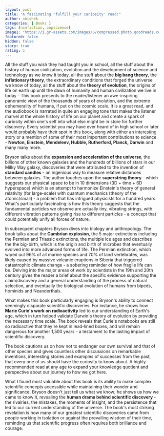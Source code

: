 ```yaml
---
layout: post
title: "A fascinating 'fulfill your curiosity' read!"
author: abishek
categories: [ Books ]
tags: [nonfiction, popscience]
image1: "https://i.gr-assets.com/images/S/compressed.photo.goodreads.com/books/1433086293l/21._SY475_.jpg"
featured: false
hidden: false
story: true
rating: 5
---
```


All the stuff you wish they had taught you in school, all the stuff about the history of human civilization, evolution and the development of science and technology as we know it today, all the stuff about the **big bang theory**, the **inflationary theory**, the extraordinary conditions that forged the universe we know of today, all the stuff about the **theory of evolution**, the origins of life on earth up until the dawn of humanity and human civilization we live in today - This book presents to the reader/listener an awe-inspiring panoramic view of the thousands of years of evolution, and the extreme ephemerality of humans, if put on the cosmic scale. It is a great read, and the audiobook is narrated in quite an engaging tone that makes the listener marvel at the whole history of life on our planet and create a spark of curiosity within one's self into what else might be in store for further discovery. Every scientist you may have ever heard of in high school or later would probably have their spot in this book, along with either an interesting story or a mention of some of their most important contributions to science - **Newton, Einstein, Mendeleev, Hubble, Rutherford, Planck, Darwin** and many many more.

Bryson talks about the **expansion and acceleration of the universe**, the billions of other known galaxies and the hundreds of billions of stars in our Milky Way galaxy, discoveries that were attributed to the invention of **standard candles** - an ingenious way to measure relative distances between galaxies. The author touches upon the **superstring theory** - which suggests our physical space to be in 10 dimensions (3D + time + 6D hyperspace) which is an attempt to harmonize Einstein's theory of general relativity (for large-scale) with quantum mechanics (theory of the atomic/small) - a problem that has intrigued physicists for a hundred years. <span class="spoiler">What's particularly fascinating is how this theory suggests that the fundamental particles we observe are actually tiny, vibrating strings, with different vibration patterns giving rise to different particles - a concept that could potentially unify all forces of nature.</span>

In subsequent chapters Bryson dives into biology and anthropology. The book talks about the **Cambrian explosion**, the 5 major extinctions including the Permian and Triassic extinctions, the multiple ice ages and describes the the big-birth, which is the origin and birth of microbes that eventually evolved into more advanced forms of life. <span class="spoiler">The Permian extinction, which wiped out 96% of all marine species and 70% of land vertebrates, was likely caused by massive volcanic eruptions in Siberia that triggered catastrophic climate change - a sobering reminder of how fragile life can be.</span> Delving into the major areas of work by scientists in the 19th and 20th century gives the reader a brief about the specific evidence supporting the claim/discovery and a general understanding of the process of natural selection, and eventually the biological evolution of humans from bipeds, hominids and Neanderthals.

What makes this book particularly engaging is Bryson's ability to connect seemingly disparate scientific discoveries. For instance, he shows how **Marie Curie's work on radioactivity** led to our understanding of Earth's age, which in turn helped validate Darwin's theory of evolution by providing the necessary time scale. <span class="spoiler">The book reveals that Curie's notebooks are still so radioactive that they're kept in lead-lined boxes, and will remain dangerous for another 1,500 years - a testament to the lasting impact of scientific discovery.</span>

The book cautions us on how not to endanger our own survival and that of other species and gives countless other discussions on remarkable inventions, interesting stories and examples of successes from the past, that every one of us should have the curiosity to know about. A highly recommended read at any age to expand your knowledge quotient and perspective about our journey to how we got here.

What I found most valuable about this book is its ability to make complex scientific concepts accessible while maintaining their wonder and significance. Bryson doesn't just tell us what we know; he shows us how we came to know it, revealing the **human drama behind scientific discovery** - the rivalries, the mistakes, the moments of insight, and the persistence that led to our current understanding of the universe. <span class="spoiler">The book's most striking revelation is how many of our greatest scientific discoveries came from people working in isolation or against the prevailing wisdom of their time, reminding us that scientific progress often requires both brilliance and courage.</span>
